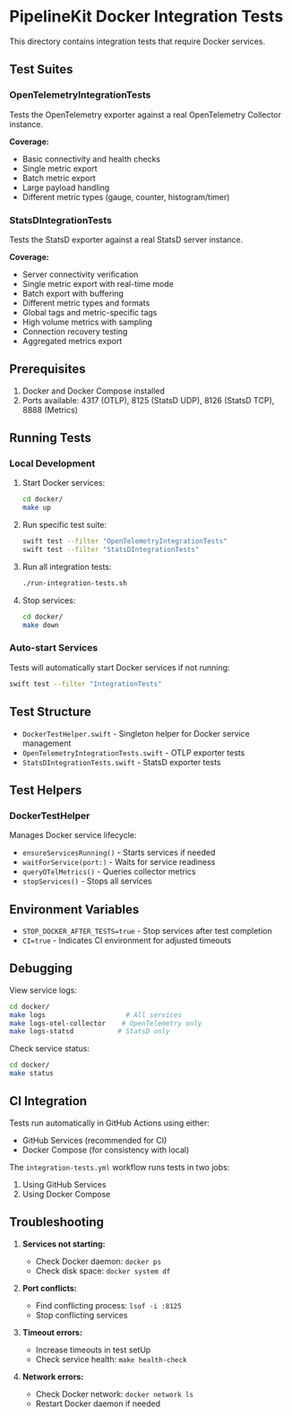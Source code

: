# PipelineKit Docker Integration Tests

This directory contains integration tests that require Docker services.

## Test Suites

### OpenTelemetryIntegrationTests
Tests the OpenTelemetry exporter against a real OpenTelemetry Collector instance.

**Coverage:**
- Basic connectivity and health checks
- Single metric export
- Batch metric export  
- Large payload handling
- Different metric types (gauge, counter, histogram/timer)

### StatsDIntegrationTests
Tests the StatsD exporter against a real StatsD server instance.

**Coverage:**
- Server connectivity verification
- Single metric export with real-time mode
- Batch export with buffering
- Different metric types and formats
- Global tags and metric-specific tags
- High volume metrics with sampling
- Connection recovery testing
- Aggregated metrics export

## Prerequisites

1. Docker and Docker Compose installed
2. Ports available: 4317 (OTLP), 8125 (StatsD UDP), 8126 (StatsD TCP), 8888 (Metrics)

## Running Tests

### Local Development

1. Start Docker services:
   ```bash
   cd docker/
   make up
   ```

2. Run specific test suite:
   ```bash
   swift test --filter "OpenTelemetryIntegrationTests"
   swift test --filter "StatsDIntegrationTests"
   ```

3. Run all integration tests:
   ```bash
   ./run-integration-tests.sh
   ```

4. Stop services:
   ```bash
   cd docker/
   make down
   ```

### Auto-start Services
Tests will automatically start Docker services if not running:
```bash
swift test --filter "IntegrationTests"
```

## Test Structure

- `DockerTestHelper.swift` - Singleton helper for Docker service management
- `OpenTelemetryIntegrationTests.swift` - OTLP exporter tests
- `StatsDIntegrationTests.swift` - StatsD exporter tests

## Test Helpers

### DockerTestHelper
Manages Docker service lifecycle:
- `ensureServicesRunning()` - Starts services if needed
- `waitForService(port:)` - Waits for service readiness
- `queryOTelMetrics()` - Queries collector metrics
- `stopServices()` - Stops all services

## Environment Variables

- `STOP_DOCKER_AFTER_TESTS=true` - Stop services after test completion
- `CI=true` - Indicates CI environment for adjusted timeouts

## Debugging

View service logs:
```bash
cd docker/
make logs                    # All services
make logs-otel-collector    # OpenTelemetry only
make logs-statsd           # StatsD only
```

Check service status:
```bash
cd docker/
make status
```

## CI Integration

Tests run automatically in GitHub Actions using either:
- GitHub Services (recommended for CI)
- Docker Compose (for consistency with local)

The `integration-tests.yml` workflow runs tests in two jobs:
1. Using GitHub Services
2. Using Docker Compose

## Troubleshooting

1. **Services not starting:** 
   - Check Docker daemon: `docker ps`
   - Check disk space: `docker system df`

2. **Port conflicts:**
   - Find conflicting process: `lsof -i :8125`
   - Stop conflicting services

3. **Timeout errors:**
   - Increase timeouts in test setUp
   - Check service health: `make health-check`

4. **Network errors:**
   - Check Docker network: `docker network ls`
   - Restart Docker daemon if needed